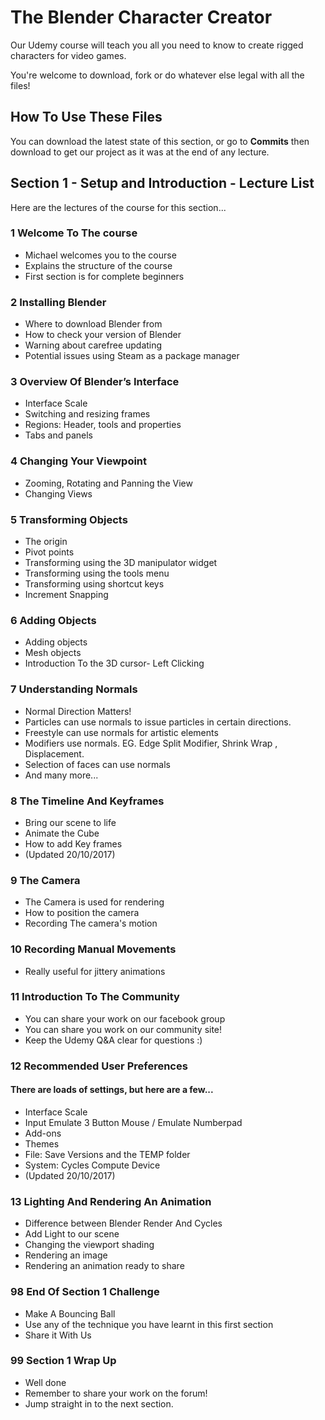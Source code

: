 # The Blender Character Creator
Our Udemy course will teach you all you need to know to create rigged characters for video games.

You're welcome to download, fork or do whatever else legal with all the files!

## How To Use These Files
You can download the latest state of this section, or go to **Commits** then download to get our project as it was at the end of any lecture.

## Section 1 - Setup and Introduction - Lecture List
Here are the lectures of the course for this section...

### 1 Welcome To The course
+ Michael welcomes you to the course
+ Explains the structure of the course
+ First section is for complete beginners

### 2 Installing Blender
+ Where to download Blender from
+ How to check your version of Blender
+ Warning about carefree updating
+ Potential issues using Steam as a package manager

### 3 Overview Of Blender’s Interface
+ Interface Scale
+ Switching and resizing frames
+ Regions: Header, tools and properties
+ Tabs and panels

### 4 Changing Your Viewpoint
+ Zooming, Rotating and Panning the View
+ Changing Views

### 5 Transforming Objects
+ The origin
+ Pivot points
+ Transforming using the 3D manipulator widget
+ Transforming using the tools menu
+ Transforming using shortcut keys
+ Increment Snapping

### 6 Adding Objects
+ Adding objects
+ Mesh objects
+ Introduction To the 3D cursor- Left Clicking

### 7 Understanding Normals
+ Normal Direction Matters!
+ Particles can use normals to issue particles in certain directions.
+ Freestyle can use normals for artistic elements
+ Modifiers use normals. EG. Edge Split Modifier, Shrink Wrap , Displacement.
+ Selection of faces can use normals
+ And many more...

### 8 The Timeline And Keyframes
+ Bring our scene to life
+ Animate the Cube
+ How to add Key frames
+ (Updated 20/10/2017)

### 9 The Camera
+ The Camera is used for rendering
+ How to position the camera
+ Recording The camera's motion

### 10 Recording Manual Movements
+ Really useful for jittery animations

### 11 Introduction To The Community
+ You can share your work on our facebook group
+ You can share you work on our community site!
+ Keep the Udemy Q&A clear for questions :)

### 12 Recommended User Preferences
#### There are loads of settings, but here are a few...
+ Interface Scale
+ Input Emulate 3 Button Mouse / Emulate Numberpad
+ Add-ons
+ Themes
+ File: Save Versions and the TEMP folder
+ System: Cycles Compute Device
+ (Updated 20/10/2017)

### 13 Lighting And Rendering An Animation
+ Difference between Blender Render And Cycles
+ Add Light to our scene
+ Changing the viewport shading
+ Rendering an image
+ Rendering an animation ready to share

### 98 End Of Section 1 Challenge
+ Make A Bouncing Ball
+ Use any of the technique you have learnt in this first section
+ Share it With Us

### 99 Section 1 Wrap Up
+ Well done
+ Remember to share your work on the forum!
+ Jump straight in to the next section.
